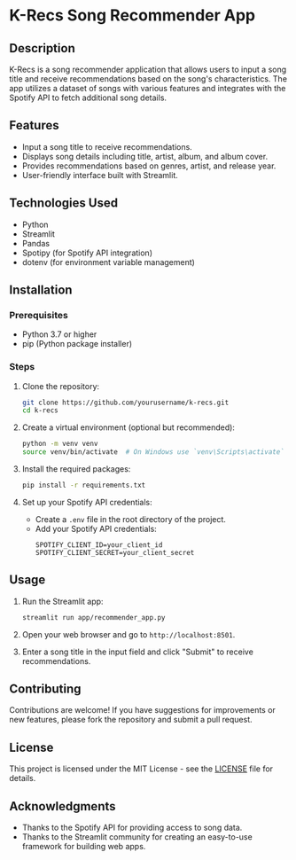 # K-Recs Song Recommender App

## Description
K-Recs is a song recommender application that allows users to input a song title and receive recommendations based on the song's characteristics. The app utilizes a dataset of songs with various features and integrates with the Spotify API to fetch additional song details.

## Features
- Input a song title to receive recommendations.
- Displays song details including title, artist, album, and album cover.
- Provides recommendations based on genres, artist, and release year.
- User-friendly interface built with Streamlit.

## Technologies Used
- Python
- Streamlit
- Pandas
- Spotipy (for Spotify API integration)
- dotenv (for environment variable management)

## Installation

### Prerequisites
- Python 3.7 or higher
- pip (Python package installer)

### Steps
1. Clone the repository:
   ```bash
   git clone https://github.com/yourusername/k-recs.git
   cd k-recs
   ```

2. Create a virtual environment (optional but recommended):
   ```bash
   python -m venv venv
   source venv/bin/activate  # On Windows use `venv\Scripts\activate`
   ```

3. Install the required packages:
   ```bash
   pip install -r requirements.txt
   ```

4. Set up your Spotify API credentials:
   - Create a `.env` file in the root directory of the project.
   - Add your Spotify API credentials:
     ```
     SPOTIFY_CLIENT_ID=your_client_id
     SPOTIFY_CLIENT_SECRET=your_client_secret
     ```

## Usage
1. Run the Streamlit app:
   ```bash
   streamlit run app/recommender_app.py
   ```

2. Open your web browser and go to `http://localhost:8501`.

3. Enter a song title in the input field and click "Submit" to receive recommendations.

## Contributing
Contributions are welcome! If you have suggestions for improvements or new features, please fork the repository and submit a pull request.

## License
This project is licensed under the MIT License - see the [LICENSE](LICENSE) file for details.

## Acknowledgments
- Thanks to the Spotify API for providing access to song data.
- Thanks to the Streamlit community for creating an easy-to-use framework for building web apps.